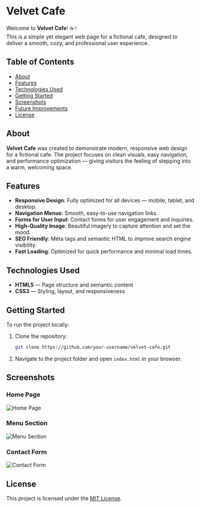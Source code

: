 # Velvet Cafe

Welcome to **Velvet Cafe**! ☕✨  
This is a simple yet elegant web page for a fictional cafe, designed to deliver a smooth, cozy, and professional user experience.

## Table of Contents
- [About](#about)
- [Features](#features)
- [Technologies Used](#technologies-used)
- [Getting Started](#getting-started)
- [Screenshots](#screenshots)
- [Future Improvements](#future-improvements)
- [License](#license)

## About
**Velvet Cafe** was created to demonstrate modern, responsive web design for a fictional cafe. The project focuses on clean visuals, easy navigation, and performance optimization — giving visitors the feeling of stepping into a warm, welcoming space.

## Features
- **Responsive Design**: Fully optimized for all devices — mobile, tablet, and desktop.
- **Navigation Menus**: Smooth, easy-to-use navigation links.
- **Forms for User Input**: Contact forms for user engagement and inquiries.
- **High-Quality Image**: Beautiful imagery to capture attention and set the mood.
- **SEO Friendly**: Meta tags and semantic HTML to improve search engine visibility.
- **Fast Loading**: Optimized for quick performance and minimal load times.

## Technologies Used
- **HTML5** — Page structure and semantic content
- **CSS3** — Styling, layout, and responsiveness

## Getting Started

To run the project locally:

1. Clone the repository:
   ```bash
   git clone https://github.com/your-username/velvet-cafe.git
   ```
2. Navigate to the project folder and open `index.html` in your browser.

## Screenshots
### Home Page
![Home Page](./assets/images/homepage-screenshot.png)

### Menu Section
![Menu Section](./assets/images/menu-screenshot.png)

### Contact Form
![Contact Form](./assets/images/contactform-screenshot.png)
## License
This project is licensed under the [MIT License](LICENSE).
